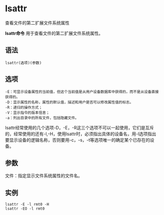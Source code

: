 # lsattr

查看文件的第二扩展文件系统属性


**lsattr命令** 用于查看文件的第二扩展文件系统属性。

##  语法

```
lsattr(选项)(参数)
```

##  选项

```
-E：可显示设备属性的当前值，但这个当前值是从用户设备数据库中获得的，而不是从设备直接获得的。
-D：显示属性的名称，属性的默认值，描述和用户是否可以修改属性值的标志。
-R：递归的操作方式；
-V：显示指令的版本信息；
-a：列出目录中的所有文件，包括隐藏文件。
```

lsattr经常使用的几个选项-D，-E，-R这三个选项不可以一起使用，它们是互斥的，经常使用的还有-l,-H，使用lsattr时，必须指出具体的设备名，用-l选项指出要显示设备的逻辑名称，否则要用-c，-s，-t等选项唯一的确定某个已存在的设备。

##  参数

文件：指定显示文件系统属性的文件名。

##  实例

```
lsattr -E -l rmt0 -H
lsattr -EO -l rmt0
```


